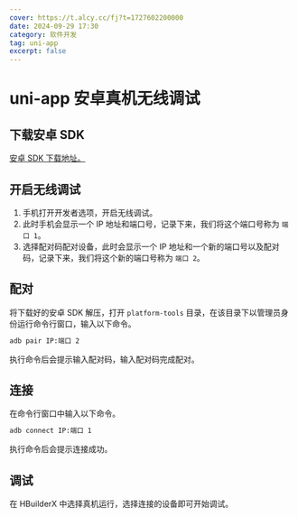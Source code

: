 ```yaml
---
cover: https://t.alcy.cc/fj?t=1727602200000
date: 2024-09-29 17:30
category: 软件开发
tag: uni-app
excerpt: false
---
```


# uni-app 安卓真机无线调试

## 下载安卓 SDK

[安卓 SDK 下载地址。](https://developer.android.com/tools/releases/platform-tools?hl=zh-cn)

## 开启无线调试

1. 手机打开开发者选项，开启无线调试。
2. 此时手机会显示一个 IP 地址和端口号，记录下来，我们将这个端口号称为 `端口 1`。
3. 选择配对码配对设备，此时会显示一个 IP 地址和一个新的端口号以及配对码，记录下来，我们将这个新的端口号称为 `端口 2`。

## 配对

将下载好的安卓 SDK 解压，打开 `platform-tools` 目录，在该目录下以管理员身份运行命令行窗口，输入以下命令。

```sh
adb pair IP:端口 2
```

执行命令后会提示输入配对码，输入配对码完成配对。

## 连接

在命令行窗口中输入以下命令。

```sh
adb connect IP:端口 1
```

执行命令后会提示连接成功。

## 调试

在 HBuilderX 中选择真机运行，选择连接的设备即可开始调试。
